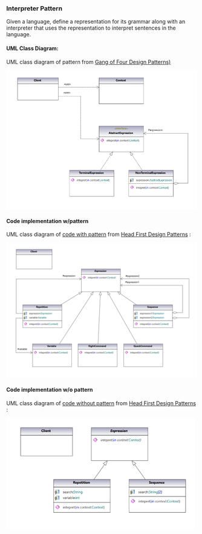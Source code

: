 ### Interpreter Pattern

Given a language, define a representation for its grammar along with an interpreter that uses the representation to interpret sentences in the language.

#### UML Class Diagram:

UML class diagram of pattern from  [Gang of Four Design Patterns)](https://www.amazon.com/Design-Patterns-Object-Oriented-Addison-Wesley-Professional-ebook/dp/B000SEIBB8) 

<img src="interpreter.png" alt="drawing" width="600"/> 

#### Code implementation w/pattern

UML class diagram of [code with pattern](../../app/src/main/java/com/example/gofp/head_first/sol/behavioral/interpreter) from [Head First Design Patterns](https://www.amazon.com/Head-First-Design-Patterns-Brain-Friendly/dp/0596007124) :

<img src="interpreter_sol.png" alt="drawing" width="700"/> 

#### Code implementation w/o pattern

UML class diagram of [code without pattern](../../app/src/main/java/com/example/gofp/head_first/pre/behavioral/interpreter) from [Head First Design Patterns](https://www.amazon.com/Head-First-Design-Patterns-Brain-Friendly/dp/0596007124) :

<img src="interpreter_pre.png" alt="drawing" width="500"/> 